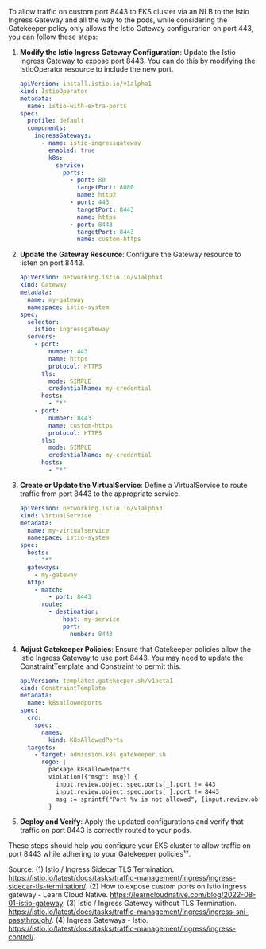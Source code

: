 To allow traffic on custom port 8443 to EKS cluster via an NLB to the Istio Ingress Gateway and all the way to the pods, while considering the Gatekeeper policy only allows the Istio Gateway configurarion on port 443, you can follow these steps:

1. **Modify the Istio Ingress Gateway Configuration**:
   Update the Istio Ingress Gateway to expose port 8443. You can do this by modifying the IstioOperator resource to include the new port.

   ```yaml
   apiVersion: install.istio.io/v1alpha1
   kind: IstioOperator
   metadata:
     name: istio-with-extra-ports
   spec:
     profile: default
     components:
       ingressGateways:
         - name: istio-ingressgateway
           enabled: true
           k8s:
             service:
               ports:
                 - port: 80
                   targetPort: 8080
                   name: http2
                 - port: 443
                   targetPort: 8443
                   name: https
                 - port: 8443
                   targetPort: 8443
                   name: custom-https
   ```

2. **Update the Gateway Resource**:
   Configure the Gateway resource to listen on port 8443.

   ```yaml
   apiVersion: networking.istio.io/v1alpha3
   kind: Gateway
   metadata:
     name: my-gateway
     namespace: istio-system
   spec:
     selector:
       istio: ingressgateway
     servers:
       - port:
           number: 443
           name: https
           protocol: HTTPS
         tls:
           mode: SIMPLE
           credentialName: my-credential
         hosts:
           - "*"
       - port:
           number: 8443
           name: custom-https
           protocol: HTTPS
         tls:
           mode: SIMPLE
           credentialName: my-credential
         hosts:
           - "*"
   ```

3. **Create or Update the VirtualService**:
   Define a VirtualService to route traffic from port 8443 to the appropriate service.

   ```yaml
   apiVersion: networking.istio.io/v1alpha3
   kind: VirtualService
   metadata:
     name: my-virtualservice
     namespace: istio-system
   spec:
     hosts:
       - "*"
     gateways:
       - my-gateway
     http:
       - match:
           - port: 8443
         route:
           - destination:
               host: my-service
               port:
                 number: 8443
   ```

4. **Adjust Gatekeeper Policies**:
   Ensure that Gatekeeper policies allow the Istio Ingress Gateway to use port 8443. You may need to update the ConstraintTemplate and Constraint to permit this.

   ```yaml
   apiVersion: templates.gatekeeper.sh/v1beta1
   kind: ConstraintTemplate
   metadata:
     name: k8sallowedports
   spec:
     crd:
       spec:
         names:
           kind: K8sAllowedPorts
     targets:
       - target: admission.k8s.gatekeeper.sh
         rego: |
           package k8sallowedports
           violation[{"msg": msg}] {
             input.review.object.spec.ports[_].port != 443
             input.review.object.spec.ports[_].port != 8443
             msg := sprintf("Port %v is not allowed", [input.review.object.spec.ports[_].port])
           }
   ```

5. **Deploy and Verify**:
   Apply the updated configurations and verify that traffic on port 8443 is correctly routed to your pods.

These steps should help you configure your EKS cluster to allow traffic on port 8443 while adhering to your Gatekeeper policies¹².


Source: 
(1) Istio / Ingress Sidecar TLS Termination. https://istio.io/latest/docs/tasks/traffic-management/ingress/ingress-sidecar-tls-termination/.
(2) How to expose custom ports on Istio ingress gateway - Learn Cloud Native. https://learncloudnative.com/blog/2022-08-01-istio-gateway.
(3) Istio / Ingress Gateway without TLS Termination. https://istio.io/latest/docs/tasks/traffic-management/ingress/ingress-sni-passthrough/.
(4) Ingress Gateways - Istio. https://istio.io/latest/docs/tasks/traffic-management/ingress/ingress-control/.
